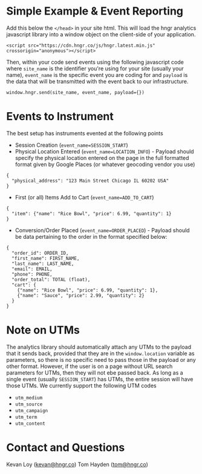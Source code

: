 
Simple Example & Event Reporting
========

Add this below the `</head>` in your site html. This will load the hngr analytics javascript library into a window object on the client-side of your application.

```
<script src="https://cdn.hngr.co/js/hngr.latest.min.js" crossorigin="anonymous"></script>
```

Then, within your code send events using the following javascript code where `site_name` is the identifier you're using for your site (usually your name), `event_name` is the specific event you are coding for and `payload` is the data that will be transmitted with the event back to our infrastructure.
```
window.hngr.send(site_name, event_name, payload={})
```

Events to Instrument
============

The best setup has instruments evented at the following points

- Session Creation (`event_name=SESSION_START`) 
- Physical Location Entered (`event_name=LOCATION_INFO`) - Payload should specify the physical location entered on the page in the full formatted format given by Google Places (or whatever geocoding vendor you use)
```
{
  "physical_address": "123 Main Street Chicago IL 60202 USA"
}
```
- First (or all) Items Add to Cart  (`event_name=ADD_TO_CART`)
```
{
  "item": {"name": "Rice Bowl", "price": 6.99, "quantity": 1}
}
```

- Conversion/Order Placed (`event_name=ORDER_PLACED`) - Payload should be data pertaining to the order in the format specified below:

```
{
  "order_id": ORDER_ID,
  "first_name": FIRST_NAME,
  "last_name": LAST_NAME,
  "email": EMAIL,
  "phone": PHONE,
  "order_total": TOTAL (float),
  "cart": {
    {"name": "Rice Bowl", "price": 6.99, "quantity": 1},
    {"name": "Sauce", "price": 2.99, "quantity": 2}
  }
}
```

Note on UTMs
============

The analytics library should automatically attach any UTMs to the payload that it sends back, provided that they are in the `window.location` variable as parameters, so there is no specific need to pass those in the payload or any other format. However, if the user is on a page without URL search parameters for UTMs, then they will not ebe passed back. As long as a single event (usually `SESSION_START`) has UTMs, the entire session will have those UTMs. We currently support the following UTM codes

- `utm_medium`
- `utm_source`
- `utm_campaign`
- `utm_term`
- `utm_content`

Contact and Questions
============

Kevan Loy (kevan@hngr.co)
Tom Hayden (tom@hngr.co)
